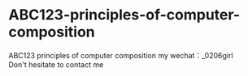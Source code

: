 # ABC123-principles-of-computer-composition
ABC123 principles of computer composition my wechat：_0206girl Don't hesitate to contact me
